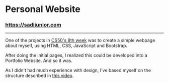 # Personal Website

### https://sadijunior.com

---

One of the projects in [CS50's 8th week](https://cs50.harvard.edu/x/2023/weeks/8/) was to create a simple webpage about myself, using HTML, CSS, JavaScript and Bootstrap.

After doing the initial pages, I realized this could be developed into a Portfolio Website. And so it was.

As I didn't had much experience with design, I've based myself on the structure described in [this video](https://youtu.be/3e8p0R5-b5A?si=Lbo8mYa5O8WnDrnL).


